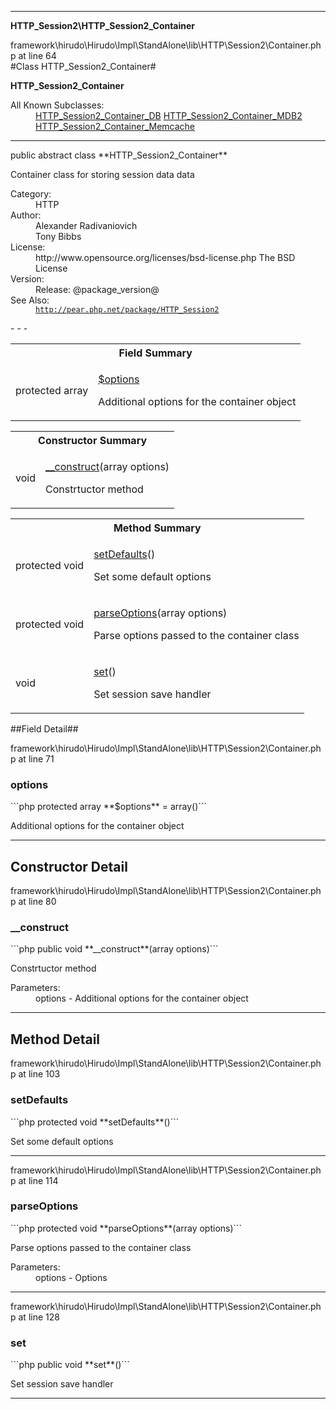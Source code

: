 - - -

**HTTP_Session2\HTTP_Session2_Container**
<div class="location">framework\hirudo\Hirudo\Impl\StandAlone\lib\HTTP\Session2\Container.php at line 64</div>
#Class HTTP_Session2_Container#

**HTTP_Session2_Container**


<dl>
<dt>All Known Subclasses:</dt>
<dd><a href="https://github.com/JeyDotC/Hirudo-docs/blob/master/http_session2/http_session2_container_db.html">HTTP_Session2_Container_DB</a> <a href="https://github.com/JeyDotC/Hirudo-docs/blob/master/http_session2/http_session2_container_mdb2.html">HTTP_Session2_Container_MDB2</a> <a href="https://github.com/JeyDotC/Hirudo-docs/blob/master/http_session2/http_session2_container_memcache.html">HTTP_Session2_Container_Memcache</a> </dd>
</dl>

- - -

<p class="signature">public abstract  class **HTTP_Session2_Container**</p>

<div class="comment" id="overview_description"><p>Container class for storing session data data</p></div>

<dl>
<dt>Category:</dt>
<dd>HTTP</dd>
<dt>Author:</dt>
<dd>Alexander Radivaniovich <info@wwwlab.net></dd>
<dd>Tony Bibbs <tony@geeklog.net></dd>
<dt>License:</dt>
<dd>http://www.opensource.org/licenses/bsd-license.php The BSD License</dd>
<dt>Version:</dt>
<dd>Release: @package_version@</dd>
<dt>See Also:</dt>
<dd><code><a href="http://pear.php.net/package/HTTP_Session2">http://pear.php.net/package/HTTP_Session2</a></code></dd>
</dl>
- - -

<table id="summary_field">
<tr><th colspan="2">Field Summary</th></tr>
<tr>
<td class="type">protected  array</td>
<td class="description"><p class="name"><a href="#options">$options</a></p><p class="description">Additional options for the container object</p></td>
</tr>
</table>

<table id="summary_constructor">
<tr><th colspan="2">Constructor Summary</th></tr>
<tr>
<td class="type"> void</td>
<td class="description"><p class="name"><a href="#__construct">__construct</a>(array options)</p><p class="description">Constrtuctor method</p></td>
</tr>
</table>

<table id="summary_method">
<tr><th colspan="2">Method Summary</th></tr>
<tr>
<td class="type">protected  void</td>
<td class="description"><p class="name"><a href="#setDefaults">setDefaults</a>()</p><p class="description">Set some default options</p></td>
</tr>
<tr>
<td class="type">protected  void</td>
<td class="description"><p class="name"><a href="#parseOptions">parseOptions</a>(array options)</p><p class="description">Parse options passed to the container class</p></td>
</tr>
<tr>
<td class="type"> void</td>
<td class="description"><p class="name"><a href="#set">set</a>()</p><p class="description">Set session save handler</p></td>
</tr>
</table>

##Field Detail##
<div class="location">framework\hirudo\Hirudo\Impl\StandAlone\lib\HTTP\Session2\Container.php at line 71</div>
<h3 id="options">options</h3>
```php
protected  array **$options** = array()```
<div class="details">
<p>Additional options for the container object</p></div>

- - -

<h2 id="detail_method">Constructor Detail</h2>
<div class="location">framework\hirudo\Hirudo\Impl\StandAlone\lib\HTTP\Session2\Container.php at line 80</div>
<h3 id="__construct()">__construct</h3>
```php
public  void **__construct**(array options)```
<div class="details">
<p>Constrtuctor method</p><dl>
<dt>Parameters:</dt>
<dd>options - Additional options for the container object</dd>
</dl>
</div>

- - -

<h2 id="detail_method">Method Detail</h2>
<div class="location">framework\hirudo\Hirudo\Impl\StandAlone\lib\HTTP\Session2\Container.php at line 103</div>
<h3 id="setDefaults()">setDefaults</h3>
```php
protected  void **setDefaults**()```
<div class="details">
<p>Set some default options</p></div>

- - -

<div class="location">framework\hirudo\Hirudo\Impl\StandAlone\lib\HTTP\Session2\Container.php at line 114</div>
<h3 id="parseOptions()">parseOptions</h3>
```php
protected  void **parseOptions**(array options)```
<div class="details">
<p>Parse options passed to the container class</p><dl>
<dt>Parameters:</dt>
<dd>options - Options</dd>
</dl>
</div>

- - -

<div class="location">framework\hirudo\Hirudo\Impl\StandAlone\lib\HTTP\Session2\Container.php at line 128</div>
<h3 id="set()">set</h3>
```php
public  void **set**()```
<div class="details">
<p>Set session save handler</p></div>

- - -

